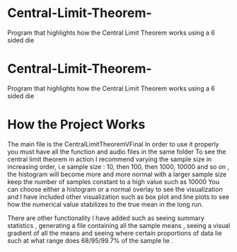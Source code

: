 # Central-Limit-Theorem-
Program that highlights how the Central Limit Theorem works using a 6 sided die
# Central-Limit-Theorem-
Program that highlights how the Central Limit Theorem works using a 6 sided die

# How the Project Works 
The main file is the CentralLimitTheoremVFinal
In order to use it properly you must have all the function and audio files in the same folder 
To see the central limit theorem in action I recommend varying the sample size in increasing order, i.e sample size : 10, then 100, then 1000, 10000 and so on , the histogram will become more and more normal with a larger sample size
keep the number of samples constant to a high value such as 10000
You can choose either a histogram or a normal overlay to see the visualization and I have included other visualization such as box plot and line plots
to see how the numerical value stabilizes to the true mean in the long run.

There are other functionality I have added such as seeing summary statistics , generating a file containing all the sample means , seeing a visual gradient of all the means and seeing where certain proportions of data lie such at what range does 68/95/99.7% of the sample lie .
